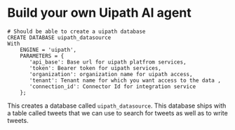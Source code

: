 # Build your own Uipath AI agent

```
# Should be able to create a uipath database
CREATE DATABASE uipath_datasource 
With 
    ENGINE = 'uipath',
    PARAMETERS = {
       'api_base': Base url for uipath platfrom services,
       'token': Bearer token for uipath services,
       'organization': organization name for uipath access,
       'tenant': Tenant name for which you want access to the data ,
       'connection_id': Connector Id for integration service
    };
```

This creates a database called `uipath_datasource`. This database ships with a table called tweets that we can use to search for tweets as well as to write tweets.
